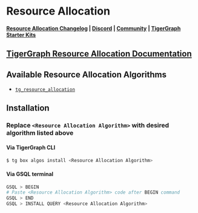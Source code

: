 
# Resource Allocation

#### [Resource Allocation Changelog](https://github.com/tigergraph/gsql-graph-algorithms/blob/master/algorithms/Topological_Link_Prediction/resource_allocation/CHANGELOG.md) | [Discord](https://discord.gg/vFbmPyvJJN) | [Community](https://community.tigergraph.com) | [TigerGraph Starter Kits](https://github.com/zrougamed/TigerGraph-Starter-Kits-Parser)

## [TigerGraph Resource Allocation Documentation](https://docs.tigergraph.com/graph-algorithm-library/)

## Available Resource Allocation Algorithms 

* [`tg_resource_allocation`](https://github.com/tigergraph/gsql-graph-algorithms/blob/master/algorithms/Topological_Link_Prediction/resource_allocation/tg_resource_allocation.gsql)

## Installation 

### Replace `<Resource Allocation Algorithm>` with desired algorithm listed above 

#### Via TigerGraph CLI

```bash
$ tg box algos install <Resource Allocation Algorithm>
```

#### Via GSQL terminal

```bash
GSQL > BEGIN
# Paste <Resource Allocation Algorithm> code after BEGIN command
GSQL > END 
GSQL > INSTALL QUERY <Resource Allocation Algorithm>
```